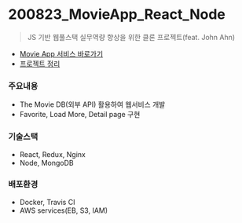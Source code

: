 # 200823_MovieApp_React_Node
> JS 기반 웹풀스택 실무역량 향상을 위한 클론 프로젝트(feat. John Ahn)
* [Movie App 서비스 바로가기](http://movieapp-env.eba-5ajrg9nm.ap-northeast-2.elasticbeanstalk.com/)
* [프로젝트 정리](https://www.notion.so/Movie-App-Project-a4ee1766d86f45888554e00969c1dcd3)

### 주요내용
* The Movie DB(외부 API) 활용하여 웹서비스 개발
* Favorite, Load More, Detail page 구현

### 기술스택
* React, Redux, Nginx
* Node, MongoDB
### 배포환경
* Docker, Travis CI
* AWS services(EB, S3, IAM)
